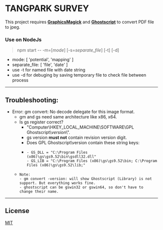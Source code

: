 # TANGPARK SURVEY
This project requires [**GraphicsMagick**](https://sourceforge.net/projects/graphicsmagick/files/graphicsmagick-binaries/1.3.35/) and [**Ghostscript**](https://www.npackd.org/p/com.ghostscript.Ghostscript/9.52) to convert PDF file to jpeg.

### Use on NodeJs

> npm start -- -m=[*mode*] [-s=*separate_file*] [-t] [-d]

- mode: [ 'potential', 'mapping' ]
- separate_file: [ 'file', 'date' ]
- use -t for named file with date string
- use -d for debuging by saving temporary file to check file between process

---
## Troubleshooting:
- Error: gm convert: No decode delegate for this image format.
  - gm and gs need same architecture like x86, x64.
  - Is gs register correct?
    - "Computer\HKEY_LOCAL_MACHINE\SOFTWARE\GPL Ghostscript\\*version*\\".
    - gs version **must not** contain revision version digit.
    - Does GPL Ghostscript\version contain these string keys:
    - ```
      - GS_DLL = "C:\Program Files (x86)\gs\gs9.52\bin\gsdll32.dll"
      - GS_LIB = "C:\Program Files (x86)\gs\gs9.52\bin; C:\Program Files (x86)\gs\gs9.52\lib;"
      ```
  - ```
    Note:
    - gm convert -version: will show Ghostscript (Library) is not support. But everything works fine.
    - ghostscript can be gswin32 or gswin64, so don't have to change their name.
    ```

---
## License
[MIT](LICENSE)